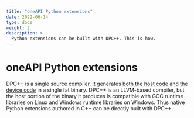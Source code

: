 ```yaml
---
title: "oneAPI Python extensions"
date: 2022-06-14
type: docs
weight: 2
description: >
  Python extensions can be built with DPC++. This is how.
---
```


# oneAPI Python extensions

DPC++ is a single source compiler. It generates [both the host code and the device code][compilation-flow] in a single fat binary.
DPC++ is an LLVM-based compiler, but the host portion of the binary it produces is compatible with GCC runtime libraries on Linux and Windows runtime libraries on Windows. Thus native Python extensions authored in C++ can be directly built with DPC++.

[compilation-flow]: https://www.intel.com/content/www/us/en/develop/documentation/oneapi-programming-guide/top/programming-interface/compilation-flow-overview.html